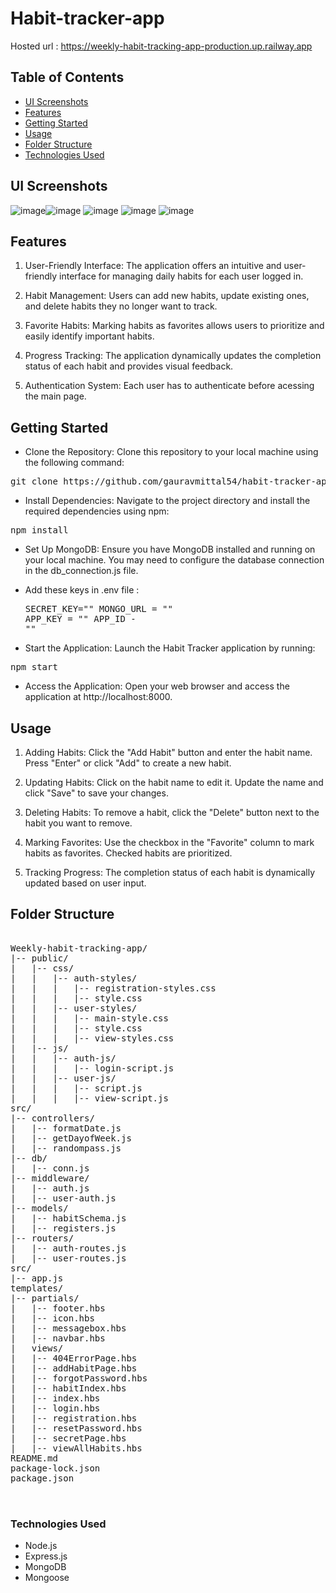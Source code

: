 # Habit-tracker-app
Hosted url : https://weekly-habit-tracking-app-production.up.railway.app

## Table of Contents
   - [UI Screenshots](#ui-screenshots)
   - [Features](#features)
   - [Getting Started](#getting-started)
   - [Usage](#usage)
   - [Folder Structure](#folder-structure)
   - [Technologies Used](#technologies-used)


## UI Screenshots
![image](https://github.com/gauravmittal54/Weekly-habit-tracking-app/assets/61792468/afc09265-51fa-4142-aec9-518b60b7aa6e)![image](https://github.com/gauravmittal54/Weekly-habit-tracking-app/assets/61792468/06948940-c371-4f90-8d80-bf4c49eda445)
![image](https://github.com/gauravmittal54/Weekly-habit-tracking-app/assets/61792468/ae02e3d0-5934-4ba7-a76b-5c6fd732b48d)
![image](https://github.com/gauravmittal54/Weekly-habit-tracking-app/assets/61792468/d59a7e53-4ba1-4a50-b0c4-78557f0908a6)
![image](https://github.com/gauravmittal54/Weekly-habit-tracking-app/assets/61792468/d3964a13-d871-437a-96e3-546e52a1538c)






## Features
1. User-Friendly Interface: The application offers an intuitive and user-friendly interface for managing daily habits for each user logged in.

2. Habit Management: Users can add new habits, update existing ones, and delete habits they no longer want to track.

3. Favorite Habits: Marking habits as favorites allows users to prioritize and easily identify important habits.

4. Progress Tracking: The application dynamically updates the completion status of each habit and provides visual feedback.

5. Authentication System: Each user has to authenticate before acessing the main page.


## Getting Started
- Clone the Repository: Clone this repository to your local machine using the following command:

<pre>git clone https://github.com/gauravmittal54/habit-tracker-app.git</pre>
- Install Dependencies: Navigate to the project directory and install the required dependencies using npm:

<pre>npm install</pre>
- Set Up MongoDB: Ensure you have MongoDB installed and running on your local machine. You may need to configure the database connection in the db_connection.js file.

- Add these keys in .env file : <pre>SECRET_KEY="<YOUR-SECRET-JWT-KEY>"
                              MONGO_URL = "<YOUR-MONGODB-URL>"
                              APP_KEY = "<NODEMAILER-APP-KEY>"
                              APP_ID - "<NODEMAILER-APP-ID>"</pre>

- Start the Application: Launch the Habit Tracker application by running:

<pre>npm start</pre>
- Access the Application: Open your web browser and access the application at http://localhost:8000.

## Usage
1. Adding Habits: Click the "Add Habit" button and enter the habit name. Press "Enter" or click "Add" to create a new habit.

2. Updating Habits: Click on the habit name to edit it. Update the name and click "Save" to save your changes.

3. Deleting Habits: To remove a habit, click the "Delete" button next to the habit you want to remove.

4. Marking Favorites: Use the checkbox in the "Favorite" column to mark habits as favorites. Checked habits are prioritized.

5. Tracking Progress: The completion status of each habit is dynamically updated based on user input.

## Folder Structure

<pre>

Weekly-habit-tracking-app/
|-- public/
|   |-- css/
|   |   |-- auth-styles/
|   |   |   |-- registration-styles.css
|   |   |   |-- style.css
|   |   |-- user-styles/
|   |   |   |-- main-style.css
|   |   |   |-- style.css
|   |   |   |-- view-styles.css
|   |-- js/
|   |   |-- auth-js/
|   |   |   |-- login-script.js
|   |   |-- user-js/
|   |   |   |-- script.js
|   |   |   |-- view-script.js
src/
|-- controllers/
|   |-- formatDate.js
|   |-- getDayofWeek.js
|   |-- randompass.js
|-- db/
|   |-- conn.js
|-- middleware/
|   |-- auth.js
|   |-- user-auth.js
|-- models/
|   |-- habitSchema.js
|   |-- registers.js
|-- routers/
|   |-- auth-routes.js
|   |-- user-routes.js
src/
|-- app.js
templates/
|-- partials/
|   |-- footer.hbs
|   |-- icon.hbs
|   |-- messagebox.hbs
|   |-- navbar.hbs
|   views/
|   |-- 404ErrorPage.hbs
|   |-- addHabitPage.hbs
|   |-- forgotPassword.hbs
|   |-- habitIndex.hbs
|   |-- index.hbs
|   |-- login.hbs
|   |-- registration.hbs
|   |-- resetPassword.hbs
|   |-- secretPage.hbs
|   |-- viewAllHabits.hbs
README.md
package-lock.json
package.json

  
</pre>


### Technologies Used
 - Node.js
 - Express.js
 - MongoDB
 - Mongoose





